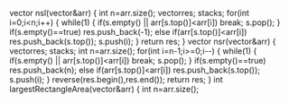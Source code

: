 vector<int> nsl(vector<int>&arr)
{
int n=arr.size();
vector<int>res;
stack<int>s;
for(int i=0;i<n;i++)
{
while(1)
{
if(s.empty() || arr[s.top()]<arr[i])
break;
s.pop();
}
if(s.empty()==true)
res.push_back(-1);
else if(arr[s.top()]<arr[i])
res.push_back(s.top());
s.push(i);
}
return res;
}
vector<int> nsr(vector<int>&arr)
{
vector<int>res;
stack<int>s;
int n=arr.size();
for(int i=n-1;i>=0;i--)
{
while(1)
{
if(s.empty() || arr[s.top()]<arr[i])
break;
s.pop();
}
if(s.empty()==true)
res.push_back(n);
else if(arr[s.top()]<arr[i])
res.push_back(s.top());
s.push(i);
}
reverse(res.begin(),res.end());
return res;
}
int largestRectangleArea(vector<int>&arr)
{
int n=arr.size();
